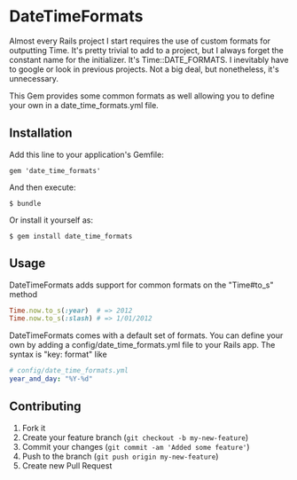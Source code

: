 # DateTimeFormats

Almost every Rails project I start requires the use of custom formats for outputting Time. It's pretty trivial to add to a project, but I always
forget the constant name for the initializer. It's Time::DATE_FORMATS. I inevitably have to google or look in previous projects. Not a big deal, but nonetheless,
it's unnecessary.

This Gem provides some common formats as well allowing you to define your own in a date_time_formats.yml file.

## Installation

Add this line to your application's Gemfile:

    gem 'date_time_formats'

And then execute:

    $ bundle

Or install it yourself as:

    $ gem install date_time_formats

## Usage

DateTimeFormats adds support for common formats on the "Time#to_s" method

```ruby
Time.now.to_s(:year)  # => 2012
Time.now.to_s(:slash) # => 1/01/2012
```

DateTimeFormats comes with a default set of formats. You can define your own by adding a config/date_time_formats.yml file to your Rails app.
The syntax is "key: format" like

```yml
# config/date_time_formats.yml
year_and_day: "%Y-%d"
```

## Contributing

1. Fork it
2. Create your feature branch (`git checkout -b my-new-feature`)
3. Commit your changes (`git commit -am 'Added some feature'`)
4. Push to the branch (`git push origin my-new-feature`)
5. Create new Pull Request
